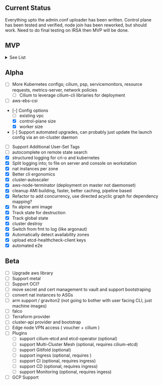 
## Current Status

Everything upto the admin.conf uploader has been written. Control plane has been tested and verified, node join has been reworked, but should work. Need to do final testing on IRSA then MVP will be done.

## MVP

<details><summary>See List</summary>
<p>

* [x] Tag based AMI search.
* [x] Boot command
  * [x] join-nodes
    - [x] Calculate Cluster-name, and Node Type
    - [x] Fetch cluster info from dynamo (secret-name and cluster address)
    - [x] Get token from secrets-manager
    - [x] Join node
  * [x] join-masters
    - [x] Calculate Cluster-name, and Node Type
    - [x] Fetch cluster info from dynamo (secret-name and cluster address)
    - [x] Check for lock
    - [x] Check for Initialized
    - [x] api-server-aws-kms
    - [x] Join ring
  * [x] bootstrap-master
    - [x] Calculate Cluster-name, and Node Type
    - [x] Fetch cluster info from dynamo (secret-name and cluster address)
    - [x] Check for lock in dynamo
    - [x] Get lock in dynamo
    - [x] check initialized-flag
    - [x] upload keys to secrets-manager -> this might be better served as a Daemon on the cluster
    - [x] set initialized-flag in dynamo
    - [x] kubeadm config template
    - [x] kustomize template
    - [x] Embed kube client and upload configs
      - [x] cilium
      - [x] cloud-controller ( should probably pull in PR to fix multi-eni )
      - [x] irsa deployment
    - [x] api-server-aws-kms
    - [x] IRSA Upload
* [x] Shell Completion
* [x] Util function to calculate subnets
* [x] Embed version at build time
* [x] Create version from git tag
* [x] set metadata in dynamodb
  * [x] IP ( auto calculated )
  * [x] Service subnet ( Optional )
  * [x] Pod subnet ( Optional )
  * [x] cluster name ( Optional / Generated )
  * [x] elb dns ( Calculated )
  * [x] region ( Calculated )
* [x] Cluster Util components ( Create outside of instances )
  * [x] Meta
    - [x] DynamoDB
    - [x] Secrets-Manager
  * [x] Node
    - [x] Launch Config
    - [x] ASG
  * [x] Master
    - [x] API-Server secrets kms key
    - [x] Launch Config
    - [x] ASG
    - [x] IRSA S3
    - [x] IRSA OpenID IAM
  * [x] Auth
    - [x] Roles
* [x] upload admin.conf to secrets-manager, and support fetch to local

</p>
</details>

## Alpha

* [ ] More Kubernetes configs; cilium, psp, servicemonitors, resource requests, metrics-server, network policies
  * [ ] Cilium to leverage cilium-cli libriaries for deployment
* [ ] aws-ebs-csi
* [-] Config options
  * [ ] existing vpc
  * [x] control-plane size
  * [x] worker size
* [-] Support automated upgrades, can probably just update the launch config via an on-cluster daemon
* [ ] Support Additional User-Set Tags
* [ ] autocomplete on remote state search
* [x] structured logging for cri-o and kubernetes
* [x] Split logging into; to file on server and console on workstation
* [x] nat instances per zone
* [x] Better cli ergonomics
* [x] cluster-autoscaler
* [x] aws-node-terminator (deployment on master not daemonset)
* [x] cleanup AMI building, faster, better caching, pipeline based
* [x] Refactor to add concurrency, use directed acyclic graph for dependency mapping?
* [x] fix alpine ami image
* [x] Track state for destruction
* [x] Track global state
* [x] cluster destroy
* [x] Switch from fmt to log (like argonaut)
* [x] Automatically detect availability zones
* [x] upload etcd-healthcheck-client keys
* [x] automated e2e

## Beta

* [ ] Upgrade aws library
* [ ] Support metal
* [ ] Support OCI?
* [ ] move secret and cert management to vault and support bootstraping
* [ ] convert nat instances to ASGs
* [ ] arm support / graviton2 (not going to bother with user facing CLI, just machine images)
* [ ] falco
* [ ] Terraform provider
* [ ] cluster-api provider and bootstrap
* [ ] Edge node VPN access ( voucher + cilium )
* [ ] Plugins
  * [ ] support cilium-etcd and etcd-operator (optional)
  * [ ] support Multi-Cluster Mesh (optional, requires cilium-etcd)
  * [ ] support Gitifold (optional)
  * [ ] support ingress (optional, requires )
  * [ ] support CI (optional, requires ingress)
  * [ ] support CD (optional, requires ingress)
  * [ ] support Monitoring (optional, requires ingess)
* [ ] GCP Support
